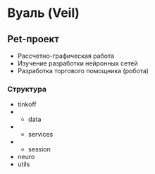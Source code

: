 # Вуаль (Veil)
## Pet-проект
* Рассчетно-графическая работа
* Изучение разработки нейронных сетей
* Разработка торгового помощника (робота)


### Структура
- tinkoff
- - data
- - services
- - session
- neuro
- utils
